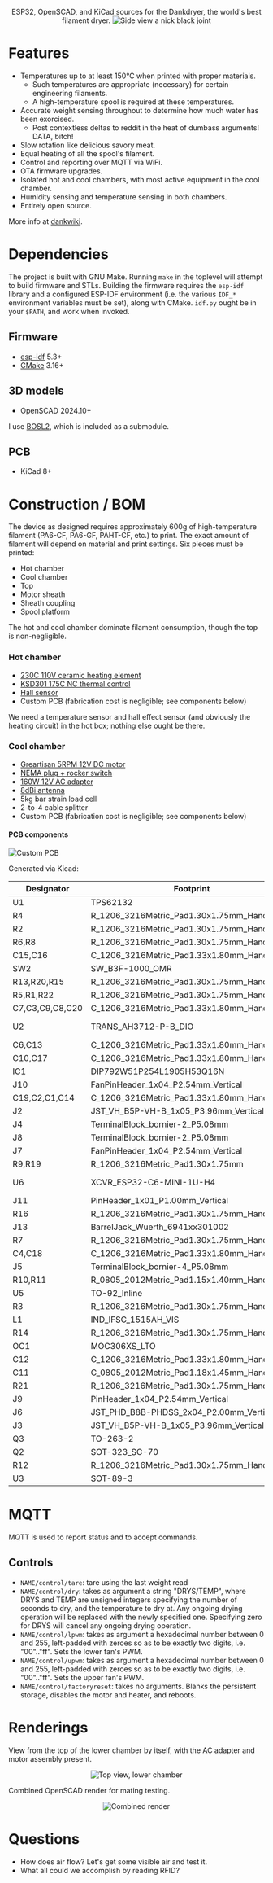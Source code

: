 <p align="center">
ESP32, OpenSCAD, and KiCad sources for the Dankdryer, the world's best filament dryer.
 <img alt="Side view" src="images/render.png"/>
 a nick black joint
</p>

# Features

* Temperatures up to at least 150℃  when printed with proper materials.
  * Such temperatures are appropriate (necessary) for certain engineering filaments.
  * A high-temperature spool is required at these temperatures.
* Accurate weight sensing throughout to determine how much water has been exorcised.
  * Post contextless deltas to reddit in the heat of dumbass arguments! DATA, bitch!
* Slow rotation like delicious savory meat.
* Equal heating of all the spool's filament.
* Control and reporting over MQTT via WiFi.
* OTA firmware upgrades.
* Isolated hot and cool chambers, with most active equipment in the cool chamber.
* Humidity sensing and temperature sensing in both chambers.
* Entirely open source.

More info at [dankwiki](https://nick-black.com/dankwiki/index.php/Dankdryer).

# Dependencies

The project is built with GNU Make.
Running `make` in the toplevel will attempt to build firmware and STLs.
Building the firmware requires the `esp-idf` library and a configured
ESP-IDF environment (i.e. the various `IDF_*` environment variables
must be set), along with CMake. `idf.py` ought be in your `$PATH`,
and work when invoked.

## Firmware
* [esp-idf](https://github.com/espressif/esp-idf) 5.3+
* [CMake](https://gitlab.kitware.com/cmake/cmake) 3.16+

## 3D models
* OpenSCAD 2024.10+

I use
[BOSL2](https://github.com/BelfrySCAD/BOSL2), which
is included as a submodule.

## PCB
* KiCad 8+

# Construction / BOM

The device as designed requires approximately 600g of high-temperature filament
(PA6-CF, PA6-GF, PAHT-CF, etc.) to print. The exact amount of filament will
depend on material and print settings. Six pieces must
be printed:

 * Hot chamber
 * Cool chamber
 * Top
 * Motor sheath
 * Sheath coupling
 * Spool platform

The hot and cool chamber dominate filament consumption, though the top is
non-negligible.

### Hot chamber

* [230C 110V ceramic heating element](https://www.amazon.com/dp/B0BXNPXXYW)
* [KSD301 175C NC thermal control](https://www.aliexpress.us/item/2251832675942217.html)
* [Hall sensor](https://www.digikey.com/en/products/detail/diodes-incorporated/AH3712Q-P-B/19920700)
* Custom PCB (fabrication cost is negligible; see components below)

We need a temperature sensor and hall effect sensor (and obviously the
heating circuit) in the hot box; nothing else ought be there.

### Cool chamber

* [Greartisan 5RPM 12V DC motor](https://www.amazon.com/dp/B072N867G3/)
* [NEMA plug + rocker switch](https://www.amazon.com/ASHATA-Rocker-Switch-Adapter-Printer/dp/B085VSS1F2)
* [160W 12V AC adapter](https://www.amazon.com/gp/product/B0D7GMVK2F)
* [8dBi antenna](https://www.aliexpress.us/item/3256807262687553.html)
* 5kg bar strain load cell
* 2-to-4 cable splitter
* Custom PCB (fabrication cost is negligible; see components below)

#### PCB components

<img alt="Custom PCB" src="images/pcb.png"/>

Generated via Kicad:

|Designator|Footprint|Quantity|Designation|
|----------|---------|--------|-----------|
|U1|TPS62132|1|TPS62132|
|R4|R_1206_3216Metric_Pad1.30x1.75mm_HandSolder|1|360|
|R2|R_1206_3216Metric_Pad1.30x1.75mm_HandSolder|1|620|
|R6,R8|R_1206_3216Metric_Pad1.30x1.75mm_HandSolder|2|4.7k|
|C15,C16|C_1206_3216Metric_Pad1.33x1.80mm_HandSolder|2|1n|
|SW2|SW_B3F-1000_OMR|1|bootmode|
|R13,R20,R15|R_1206_3216Metric_Pad1.30x1.75mm_HandSolder|3|10k|
|R5,R1,R22|R_1206_3216Metric_Pad1.30x1.75mm_HandSolder|3|680|
|C7,C3,C9,C8,C20|C_1206_3216Metric_Pad1.33x1.80mm_HandSolder|5|0.1u|
|U2|TRANS_AH3712-P-B_DIO|1|AH3712Q-P-B|
|C6,C13|C_1206_3216Metric_Pad1.33x1.80mm_HandSolder|2|22u|
|C10,C17|C_1206_3216Metric_Pad1.33x1.80mm_HandSolder|2|1u|
|IC1|DIP792W51P254L1905H53Q16N|1|NAU7802KGI|
|J10|FanPinHeader_1x04_P2.54mm_Vertical|1|lower fan|
|C19,C2,C1,C14|C_1206_3216Metric_Pad1.33x1.80mm_HandSolder|4|10u|
|J2|JST_VH_B5P-VH-B_1x05_P3.96mm_Vertical|1|to microboard|
|J4|TerminalBlock_bornier-2_P5.08mm|1|heater|
|J8|TerminalBlock_bornier-2_P5.08mm|1|motor|
|J7|FanPinHeader_1x04_P2.54mm_Vertical|1|upper fan|
|R9,R19|R_1206_3216Metric_Pad1.30x1.75mm|2|15k|
|U6|XCVR_ESP32-C6-MINI-1U-H4|1|ESP32-C6-MINI-1U|
|J11|PinHeader_1x01_P1.00mm_Vertical|1|testpin|
|R16|R_1206_3216Metric_Pad1.30x1.75mm_HandSolder|1|412|
|J13|BarrelJack_Wuerth_6941xx301002|1|barreljack|
|R7|R_1206_3216Metric_Pad1.30x1.75mm_HandSolder|1|1.62k|
|C4,C18|C_1206_3216Metric_Pad1.33x1.80mm_HandSolder|2|.01u|
|J5|TerminalBlock_bornier-4_P5.08mm|1|5kg load cell|
|R10,R11|R_0805_2012Metric_Pad1.15x1.40mm_HandSolder|2|47|
|U5|TO-92_Inline|1|LM35-LP|
|R3|R_1206_3216Metric_Pad1.30x1.75mm_HandSolder|1|100|
|L1|IND_IFSC_1515AH_VIS|1|2.2u|
|R14|R_1206_3216Metric_Pad1.30x1.75mm_HandSolder|1|3.3k|
|OC1|MOC306XS_LTO|1|MOC3063S|
|C12|C_1206_3216Metric_Pad1.33x1.80mm_HandSolder|1|3.3n|
|C11|C_0805_2012Metric_Pad1.18x1.45mm_HandSolder|1|470p|
|R21|R_1206_3216Metric_Pad1.30x1.75mm_HandSolder|1|68|
|J9|PinHeader_1x04_P2.54mm_Vertical|1|UART|
|J6|JST_PHD_B8B-PHDSS_2x04_P2.00mm_Vertical|1|LCD|
|J3|JST_VH_B5P-VH-B_1x05_P3.96mm_Vertical|1|to baseboard|
|Q3|TO-263-2|1|T1210-800G|
|Q2|SOT-323_SC-70|1|SSM3K127TU|
|R12|R_1206_3216Metric_Pad1.30x1.75mm_HandSolder|1|330|
|U3|SOT-89-3|1|HT7550|

# MQTT

MQTT is used to report status and to accept commands.

## Controls

* `NAME/control/tare`: tare using the last weight read
* `NAME/control/dry`: takes as argument a string "DRYS/TEMP", where DRYS and TEMP are unsigned integers
    specifying the number of seconds to dry, and the temperature to dry at. Any ongoing drying operation
    will be replaced with the newly specified one. Specifying zero for DRYS will cancel any ongoing
    drying operation.
* `NAME/control/lpwm`: takes as argument a hexadecimal number between 0 and 255, left-padded with zeroes
    so as to be exactly two digits, i.e. "00".."ff". Sets the lower fan's PWM.
* `NAME/control/upwm`: takes as argument a hexadecimal number between 0 and 255, left-padded with zeroes
    so as to be exactly two digits, i.e. "00".."ff". Sets the upper fan's PWM.
* `NAME/control/factoryreset`: takes no arguments. Blanks the persistent storage, disables the motor
    and heater, and reboots.

# Renderings

View from the top of the lower chamber by itself, with the AC
adapter and motor assembly present.

<p align="center">
<img alt="Top view, lower chamber" src="images/topview-croom.png"/>
</p>

Combined OpenSCAD render for mating testing.

<p align="center">
 <img alt="Combined render" src="images/stl.png"/>
</p>

# Questions

* How does air flow? Let's get some visible air and test it.
* What all could we accomplish by reading RFID?
